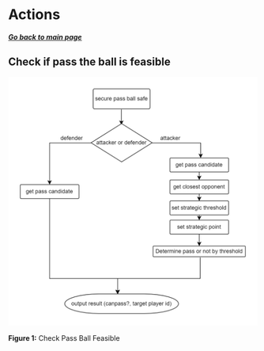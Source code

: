 # Actions

##### [Go back to main page](../../Documentation.md)

## Check if pass the ball is feasible

![Check Pass Ball workflow](../../Figures/Actions_check_pass_ball_feasible.png)

**Figure 1:** Check Pass Ball Feasible
